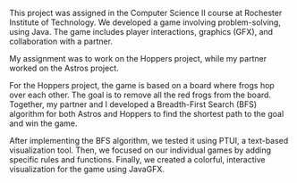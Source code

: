 This project was assigned in the Computer Science II course at Rochester Institute of Technology. We developed a game involving problem-solving, using Java. The game includes player interactions, graphics (GFX), and collaboration with a partner.

My assignment was to work on the Hoppers project, while my partner worked on the Astros project.

For the Hoppers project, the game is based on a board where frogs hop over each other. The goal is to remove all the red frogs from the board. Together, my partner and I developed a Breadth-First Search (BFS) algorithm for both Astros and Hoppers to find the shortest path to the goal and win the game.

After implementing the BFS algorithm, we tested it using PTUI, a text-based visualization tool. Then, we focused on our individual games by adding specific rules and functions. Finally, we created a colorful, interactive visualization for the game using JavaGFX.

